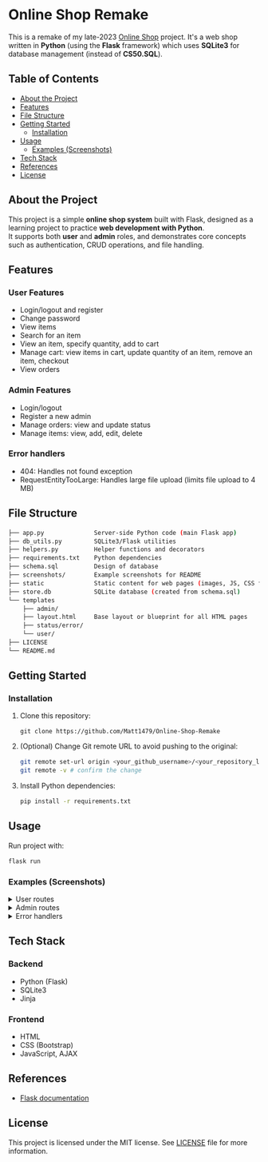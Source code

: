 # Online Shop Remake

This is a remake of my late-2023 [Online Shop](https://github.com/Matt1479/Online-Shop) project. It's a web shop written in **Python** (using the **Flask** framework) which uses **SQLite3** for database management (instead of **CS50.SQL**).  

## Table of Contents

- [About the Project](#about-the-project)
- [Features](#features)
- [File Structure](#file-structure)
- [Getting Started](#getting-started)
    - [Installation](#installation)
- [Usage](#usage)
    - [Examples (Screenshots)](#examples-screenshots)
- [Tech Stack](#tech-stack)
- [References](#references)
- [License](#license)

## About the Project

This project is a simple **online shop system** built with Flask, designed as a learning project to practice **web development with Python**.  
It supports both **user** and **admin** roles, and demonstrates core concepts such as authentication, CRUD operations, and file handling.  

## Features

### User Features

- Login/logout and register
- Change password
- View items
- Search for an item
- View an item, specify quantity, add to cart
- Manage cart: view items in cart, update quantity of an item, remove an item, checkout
- View orders

### Admin Features

- Login/logout
- Register a new admin
- Manage orders: view and update status
- Manage items: view, add, edit, delete

### Error handlers

- 404: Handles not found exception
- RequestEntityTooLarge: Handles large file upload (limits file upload to 4 MB)

## File Structure

```bash
├── app.py              Server-side Python code (main Flask app)
├── db_utils.py         SQLite3/Flask utilities
├── helpers.py          Helper functions and decorators
├── requirements.txt    Python dependencies
├── schema.sql          Design of database
├── screenshots/        Example screenshots for README
├── static              Static content for web pages (images, JS, CSS files)
├── store.db            SQLite database (created from schema.sql)
└── templates
    ├── admin/
    ├── layout.html     Base layout or blueprint for all HTML pages
    ├── status/error/
    └── user/
├── LICENSE
└── README.md
```

## Getting Started

### Installation

1. Clone this repository:
    ```
    git clone https://github.com/Matt1479/Online-Shop-Remake
    ```
2. (Optional) Change Git remote URL to avoid pushing to the original:
    ```bash
    git remote set-url origin <your_github_username>/<your_repository_link>
    git remote -v # confirm the change
    ```
3. Install Python dependencies:
    ```bash
    pip install -r requirements.txt
    ```

## Usage

Run project with:
```bash
flask run
```

### Examples (Screenshots)

<details>
<summary>User routes</summary>

<img alt="0.user-auth-register" src="screenshots/0.user-auth-register.png">
<img alt="1.user-auth-register" src="screenshots/1.user-auth-register.png">
<img alt="2.user-auth-register" src="screenshots/2.user-auth-register.png">
<img alt="3.user-auth-login" src="screenshots/3.user-auth-login.png">

<img alt="4.user-index" src="screenshots/4.user-index.png">
<img alt="5.user-index-search" src="screenshots/5.user-index-search.png">

<img alt="6.user-item" src="screenshots/6.user-item.png">
<img alt="7.user-item-qty" src="screenshots/7.user-item-qty.png">
<img alt="8.user-item-qty" src="screenshots/8.user-item-qty.png">

<img alt="8.5.user-cart.png" src="screenshots/8.5.user-cart.png">
<img alt="9.user" src="screenshots/9.user.png">
<img alt="10.user" src="screenshots/10.user.png">
<img alt="11.user" src="screenshots/11.user.png">
<img alt="12.user-cart" src="screenshots/12.user-cart.png">
<img alt="13.user-cart-qty" src="screenshots/13.user-cart-qty.png">
<img alt="14.user-cart-qty" src="screenshots/14.user-cart-qty.png">
<img alt="14.5.user.png" src="screenshots/14.5.user.png">
<img alt="15.user" src="screenshots/15.user.png">
<img alt="16.user-cart" src="screenshots/16.user-cart.png">
<img alt="17.user-cart-delete" src="screenshots/17.user-cart-delete.png">
<img alt="18.user-cart-checkout-orders" src="screenshots/18.user-cart-checkout-orders.png">

<img alt="19.user-auth-change-password" src="screenshots/19.user-auth-change-password.png">
<img alt="20.user-auth-change-password" src="screenshots/20.user-auth-change-password.png">
<img alt="21.user-auth-change-password" src="screenshots/21.user-auth-change-password.png">
<img alt="22.user-auth-change-password" src="screenshots/22.user-auth-change-password.png">

<img alt="23.user-auth-logout" src="screenshots/23.user-auth-logout.png">
<img alt="24.user-auth-logout" src="screenshots/24.user-auth-logout.png">

</details>

<details>
<summary>Admin routes</summary>

<img alt="25.admin-auth-login" src="screenshots/25.admin-auth-login.png">
<img alt="26.admin-orders" src="screenshots/26.admin-orders.png">
<img alt="27.admin-orders-update-status" src="screenshots/27.admin-orders-update-status.png">
<img alt="28.admin-orders-update-status" src="screenshots/28.admin-orders-update-status.png">
<img alt="40.user-cart-checkout-orders-updated" src="screenshots/40.user-cart-checkout-orders-updated.png">

<img alt="29.admin-items" src="screenshots/29.admin-items.png">

<img alt="30.admin-new-item" src="screenshots/30.admin-new-item.png">
<img alt="31.admin-new-item" src="screenshots/31.admin-new-item.png">
<img alt="32.admin-new-item" src="screenshots/32.admin-new-item.png">

<img alt="33.admin-edit-item" src="screenshots/33.admin-edit-item.png">
<img alt="34.admin-edit-item" src="screenshots/34.admin-edit-item.png">
<img alt="35.admin-edit-item" src="screenshots/35.admin-edit-item.png">

<img alt="36.admin-delete-item" src="screenshots/36.admin-delete-item.png">
<img alt="37.admin-delete-item" src="screenshots/37.admin-delete-item.png">

</details>

<details>
<summary>Error handlers</summary>

<img alt="38.404-not-found" src="screenshots/38.404.png">
<img alt="39.404-not-found" src="screenshots/39.404.png">

</details>

## Tech Stack

### Backend

- Python (Flask)
- SQLite3
- Jinja

### Frontend

- HTML
- CSS (Bootstrap)
- JavaScript, AJAX

## References

- [Flask documentation](https://flask.palletsprojects.com/en/2.3.x/)

## License

This project is licensed under the MIT license. See [LICENSE](LICENSE) file for more information.
